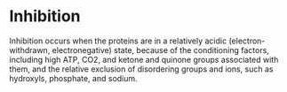 # Inhibition

Inhibition occurs when the proteins are in a relatively acidic (electron-withdrawn, electronegative) state, because of the conditioning factors, including high ATP, CO2, and ketone and quinone groups associated with them, and the relative exclusion of disordering groups and ions, such as hydroxyls, phosphate, and sodium.